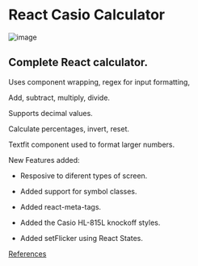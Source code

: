 # React Casio Calculator

![image](https://user-images.githubusercontent.com/65421097/151467430-18d3ac57-7cbf-426b-86d3-7acae70a8bab.png)


## Complete React calculator.

Uses component wrapping, regex for input formatting,

Add, subtract, multiply, divide.

Supports decimal values.

Calculate percentages, invert, reset.

Textfit component used to format larger numbers.

New Features added:
- Resposive to diferent types of screen.

- Added support for symbol classes.

- Added react-meta-tags.

- Added the Casio HL-815L knockoff styles.

- Added setFlicker using React States.

[References](https://www.sitepoint.com/react-tutorial-build-calculator-app/)
